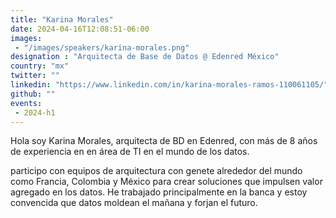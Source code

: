```yaml
---
title: "Karina Morales"
date: 2024-04-16T12:08:51-06:00
images: 
 - "/images/speakers/karina-morales.png"
designation : "Arquitecta de Base de Datos @ Edenred México"
country: "mx"
twitter: ""
linkedin: "https://www.linkedin.com/in/karina-morales-ramos-110061105/"
github: ""
events: 
 - 2024-h1
---
```


Hola soy Karina Morales, arquitecta de BD en Edenred, con más de 8 años de experiencia en en área de TI en el mundo de los datos.

participo con equipos de arquitectura con genete alrededor del mundo como  Francia, Colombia y México para crear soluciones que impulsen valor agregado en los datos.
He trabajado principalmente en la banca y estoy convencida que datos moldean el mañana y forjan el futuro.